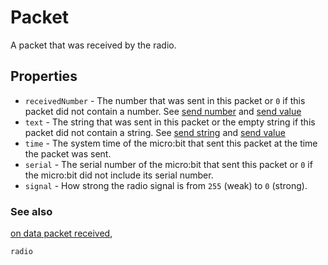# Packet

A packet that was received by the radio.

## Properties

* `receivedNumber` - The number that was sent in this packet or `0` if this packet did not contain a number. See [send number](/reference/radio/send-number) and [send value](/reference/radio/send-value)
* `text` - The string that was sent in this packet or the empty string if this packet did not contain a string. See [send string](/reference/radio/send-string) and [send value](/reference/radio/send-value)
* `time` - The system time of the micro:bit that sent this packet at the time the packet was sent.
* `serial` - The serial number of the micro:bit that sent this packet or `0` if the micro:bit did not include its serial number.
* `signal` - How strong the radio signal is from `255` (weak) to `0` (strong).

### See also

[on data packet received](/reference/radio/on-data-packet-received),

```package
radio
```